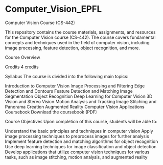 # Computer_Vision_EPFL
Computer Vision Course (CS-442)

This repository contains the course materials, assignments, and resources for the Computer Vision course (CS-442). The course covers fundamental concepts and techniques used in the field of computer vision, including image processing, feature detection, object recognition, and more.

Course Overview

Credits
4 credits

Syllabus
The course is divided into the following main topics:

Introduction to Computer Vision
Image Processing and Filtering
Edge Detection and Contours
Feature Detection and Matching
Image Segmentation
Object Recognition
Deep Learning for Computer Vision
3D Vision and Stereo Vision
Motion Analysis and Tracking
Image Stitching and Panorama Creation
Augmented Reality
Computer Vision Applications
Coursebook
Download the coursebook (PDF)

Course Objectives
Upon completion of this course, students will be able to:

Understand the basic principles and techniques in computer vision
Apply image processing techniques to preprocess images for further analysis
Implement feature detection and matching algorithms for object recognition
Use deep learning techniques for image classification and object detection
Develop applications that utilize computer vision techniques for various tasks, such as image stitching, motion analysis, and augmented reality 
